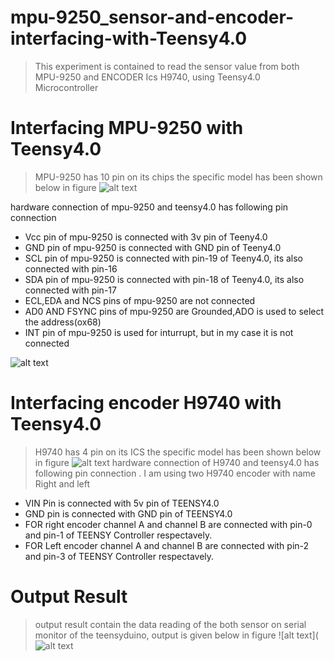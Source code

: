 # mpu-9250_sensor-and-encoder-interfacing-with-Teensy4.0
> This experiment is contained to read the sensor value from both MPU-9250 and ENCODER Ics H9740, using Teensy4.0 Microcontroller  
##
# Interfacing MPU-9250 with Teensy4.0
> MPU-9250 has 10 pin on its chips the specific model has been shown below in figure 
![alt text](https://github.com/razainno/mpu-9250_sensor-and-encoder-interfacing-with-Teensy4.0/blob/master/mpu_9250.JPG)


 hardware connection of mpu-9250 and teensy4.0 has following pin connection
- Vcc pin of mpu-9250 is connected with 3v pin of Teeny4.0 
- GND pin of mpu-9250 is connected with GND pin of Teeny4.0
- SCL pin of mpu-9250 is connected with  pin-19 of Teeny4.0, its also connected with pin-16
- SDA pin of mpu-9250 is connected with  pin-18 of Teeny4.0, its also connected with pin-17
- ECL,EDA and NCS pins of mpu-9250 are not connected
- AD0  AND FSYNC pins of mpu-9250 are Grounded,ADO is used to select the address(ox68)
- INT pin of mpu-9250 is used for inturrupt, but in my case it is not connected 


![alt text](https://github.com/razainno/mpu-9250_sensor-and-encoder-interfacing-with-Teensy4.0/blob/master/mpu2.JPG)
##

# Interfacing encoder H9740 with Teensy4.0
> H9740  has 4 pin on its ICS the specific model has been shown below in figure 
![alt text](https://github.com/razainno/mpu-9250_sensor-and-encoder-interfacing-with-Teensy4.0/blob/master/H9740.JPG)
> hardware connection of H9740 and teensy4.0 has following pin connection . I am using two H9740 encoder with name Right and left
- VIN Pin is connected with 5v pin of TEENSY4.0
- GND pin is connected with GND pin of TEENSY4.0
- FOR right encoder channel A and channel B are connected with pin-0 and pin-1 of TEENSY Controller respectavely.
- FOR Left encoder channel A and channel B are connected with pin-2 and pin-3 of TEENSY Controller respectavely.
# Output Result
>output result contain the data reading of the both sensor on  serial monitor of the teensyduino, output is given below in figure
![alt text](![alt text](![https://github.com/razainno/mpu-9250_sensor-and-encoder-interfacing-with-Teensy4.0/blob/master/output.PNG)
